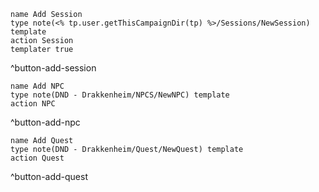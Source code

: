```button
name Add Session
type note(<% tp.user.getThisCampaignDir(tp) %>/Sessions/NewSession) template
action Session
templater true
```
^button-add-session

```button
name Add NPC
type note(DND - Drakkenheim/NPCS/NewNPC) template
action NPC
```
^button-add-npc

```button
name Add Quest
type note(DND - Drakkenheim/Quest/NewQuest) template
action Quest
```
^button-add-quest